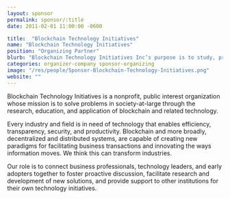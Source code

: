 ```yaml
---
layout: sponsor
permalink: sponsor/:title
date: 2011-02-01 11:00:00 -0600

title:  "Blockchain Technology Initiatives"
name: "Blockchain Technology Initiatives"
position: "Organizing Partner"
blurb: "Blockchain Technology Initiatives Inc’s purpose is to study, promote, develop, and provide blockchain related technology solutions for problems in society-at-large."
categories: organizer-company sponsor-organizing
image: "/res/people/Sponsor-Blockchain-Technology-Initiatives.png"
website: ""
---
```


Blockchain Technology Initiatives is a nonprofit, public interest organization whose mission is to solve problems in society-at-large through the research, education, and application of blockchain and related technology.

Every industry and field is in need of technology that enables efficiency, transparency, security, and productivity. Blockchain and more broadly, decentralized and distributed systems, are capable of creating new paradigms for facilitating business transactions and innovating the ways information moves. We think this can transform industries.

Our role is to connect business professionals, technology leaders, and early adopters together to foster proactive discussion, facilitate research and development of new solutions, and provide support to other institutions for their own technology initiatives.

